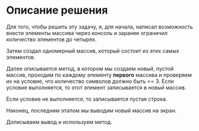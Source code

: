 # Описание решения
Для того, чтобы решить эту задачу, я, для начала, написал возможность
внести элементы массива через консоль и заранее ограничил количество элементов до четырех.

Затем создал одномерный массив, который состоит из этих самых элементов.

Далее описывается метод, в котором мы создаем *новый*, пустой массив, проходим по каждому элементу **первого** массива и проверяем их на условие, что количество символов должно быть <= 3. Если условие выполняется, то этот элемент записывается в *новый* массив. 

Если условие не выполняется, то записывается пустая строка.

Наконец, последним этапом мы выводим новый массив на экран.

Дописываем вывод и используем метод.
